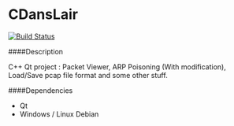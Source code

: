 # CDansLair

[![Build Status](https://travis-ci.org/Shinao/CDansLair.svg?branch=master)](https://travis-ci.org/Shinao/CDansLair)

####Description

C++ Qt project : Packet Viewer, ARP Poisoning (With modification), Load/Save pcap file format and some other stuff.

####Dependencies

 - Qt
 - Windows / Linux Debian
